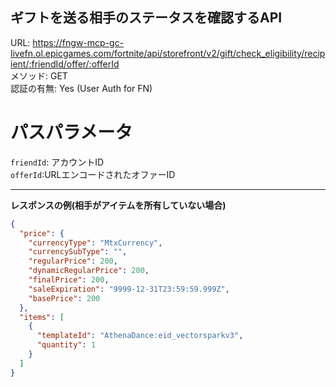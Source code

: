 ## ギフトを送る相手のステータスを確認するAPI

URL: https://fngw-mcp-gc-livefn.ol.epicgames.com/fortnite/api/storefront/v2/gift/check_eligibility/recipient/:friendId/offer/:offerId \
メソッド: GET \
認証の有無: Yes (User Auth for FN)

# パスパラメータ

`friendId`: アカウントID<br/>
`offerId`:URLエンコードされたオファーID

---

__レスポンスの例(相手がアイテムを所有していない場合)__

```json
{
  "price": {
    "currencyType": "MtxCurrency",
    "currencySubType": "",
    "regularPrice": 200,
    "dynamicRegularPrice": 200,
    "finalPrice": 200,
    "saleExpiration": "9999-12-31T23:59:59.999Z",
    "basePrice": 200
  },
  "items": [
    {
      "templateId": "AthenaDance:eid_vectorsparkv3",
      "quantity": 1
    }
  ]
}
```
